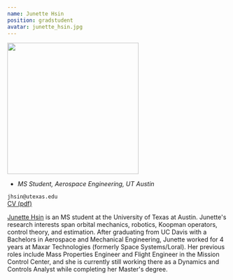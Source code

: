 ```yaml
---
name: Junette Hsin
position: gradstudent
avatar: junette_hsin.jpg
---
```


<img width="300" src="{{site.baseurl}}/images/people/{{page.avatar}}" data-action="zoom">

- _MS Student, Aerospace Engineering, UT Austin_<br>

<i class="fa fa-envelope-o"></i> `jhsin@utexas.edu`<br>
<i class="fa fa-newspaper-o"></i> [CV (pdf)](/documents/JunetteHsinCV.pdf)

<!-- **Office**<br>
Anna Hiss Gym 2.204<br>
2501 Wichita St,
Austin, TX 78712 -->

[Junette Hsin](https://www.linkedin.com/in/junette-hsin/) is an MS student at the University of Texas at Austin. Junette's research interests span orbital mechanics, robotics, Koopman operators, control theory, and estimation. After graduating from UC Davis with a Bachelors in Aerospace and Mechanical Engineering, Junette worked for 4 years at Maxar Technologies (formerly Space Systems/Loral). Her previous roles include Mass Properties Engineer and Flight Engineer in the Mission Control Center, and she is currently still working there as a Dynamics and Controls Analyst while completing her Master's degree. 

